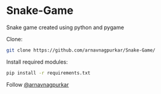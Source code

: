 # Snake-Game
Snake game created using python and pygame

Clone:
```bash
git clone https://github.com/arnavnagpurkar/Snake-Game/
```

Install required modules:
```bash
pip install -r requirements.txt
```

Follow [@arnavnagpurkar](https://github.com/arnavnagpurkar/)
